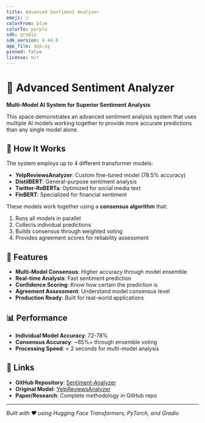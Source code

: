 ```yaml
---
title: Advanced Sentiment Analyzer
emoji: 🚀
colorFrom: blue
colorTo: purple
sdk: gradio
sdk_version: 4.44.0
app_file: app.py
pinned: false
license: mit
---
```


# 🚀 Advanced Sentiment Analyzer

**Multi-Model AI System for Superior Sentiment Analysis**

This space demonstrates an advanced sentiment analysis system that uses multiple AI models working together to provide more accurate predictions than any single model alone.

## 🤖 How It Works

The system employs up to 4 different transformer models:
- **YelpReviewsAnalyzer**: Custom fine-tuned model (78.5% accuracy)
- **DistilBERT**: General-purpose sentiment analysis
- **Twitter-RoBERTa**: Optimized for social media text
- **FinBERT**: Specialized for financial sentiment

These models work together using a **consensus algorithm** that:
1. Runs all models in parallel
2. Collects individual predictions
3. Builds consensus through weighted voting
4. Provides agreement scores for reliability assessment

## 🎯 Features

- **Multi-Model Consensus**: Higher accuracy through model ensemble
- **Real-time Analysis**: Fast sentiment prediction
- **Confidence Scoring**: Know how certain the prediction is
- **Agreement Assessment**: Understand model consensus level
- **Production Ready**: Built for real-world applications

## 📊 Performance

- **Individual Model Accuracy**: 72-78%
- **Consensus Accuracy**: ~85%+ through ensemble voting
- **Processing Speed**: < 2 seconds for multi-model analysis

## 🔗 Links

- **GitHub Repository**: [Sentiment-Analyzer](https://github.com/fitsblb/Sentiment-Analyzer)
- **Original Model**: [YelpReviewsAnalyzer](https://huggingface.co/fitsblb/YelpReviewsAnalyzer)
- **Paper/Research**: Complete methodology in GitHub repo

---

*Built with ❤️ using Hugging Face Transformers, PyTorch, and Gradio*
